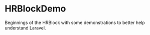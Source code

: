 # HRBlockDemo
 Beginnings of the HRBlock with some demonstrations to better help understand Laravel.
